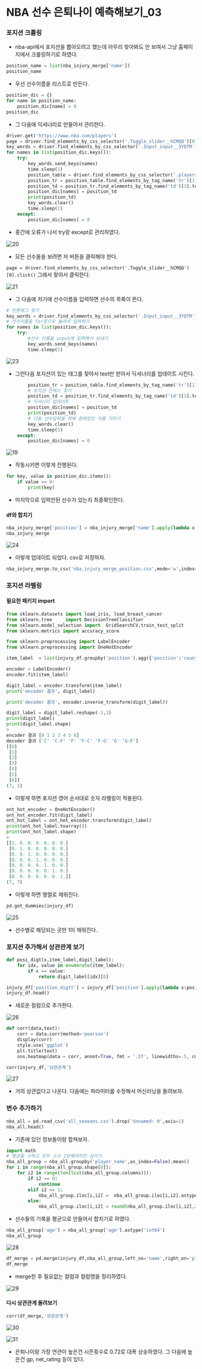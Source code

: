 # NBA 선수 은퇴나이 예측해보기_03

### 포지션 크롤링

- nba-api에서 포지션을 뽑아오려고 했는데 아무리 찾아봐도 안 보여서 그냥 홈페이지에서 크롤링하기로 하였다.

```python
position_name = list(nba_injury_merge['name'])
position_name
```

- 우선 선수이름을 리스트로 만든다.

```python
position_dic = {}
for name in position_name:
    position_dic[name] = 0
position_dic
```

- 그 다음에 딕셔너리로 만들어서 관리한다.

```python
driver.get('https://www.nba.com/players')
page = driver.find_elements_by_css_selector('.Toggle_slider__hCMQQ')[0].click()
key_words = driver.find_elements_by_css_selector('.Input_input__3YQfM')[0]
for names in list(position_dic.keys()):
    try:
        key_words.send_keys(names)
        time.sleep(1)
        position_table = driver.find_elements_by_css_selector('.players-list')[0]
        position_tr = position_table.find_elements_by_tag_name('tr')[1]
        position_td = position_tr.find_elements_by_tag_name('td')[3].text
        position_dic[names] = position_td
        print(position_td)
        key_words.clear()
        time.sleep(1)
    except:
        position_dic[names] = 0
```

- 중간에 오류가 나서 try랑 except로 관리하였다.

![20](./img/20.jpg)

- 모든 선수들을 보려면 저 버튼을 클릭해야 한다.

`page = driver.find_elements_by_css_selector('.Toggle_slider__hCMQQ')[0].click()` 그래서 찾아서 클릭한다.

![21](./img/21.jpg)

- 그 다음에 저기에 선수이름을 입력하면 선수의 목록이 뜬다.

```python
# 인풋태그 찾기
key_words = driver.find_elements_by_css_selector('.Input_input__3YQfM')[0]
# 선수이름을 for문으로 돌려서 입력하기
for names in list(position_dic.keys()):
    try:
        #선수 이름을 input에 입력해서 보내기
        key_words.send_keys(names)
        time.sleep(1)
```

![23](./img/23.jpg)

- 그런다음 포지션이 있는 태그를 찾아서 text만 받아서 딕셔너리를 업데이트 시킨다.

```python
		position_tr = position_table.find_elements_by_tag_name('tr')[1]
    	# 포지션 인덱스 찾기
        position_td = position_tr.find_elements_by_tag_name('td')[3].text
        # 딕셔너리 업데이트
        position_dic[names] = position_td
        print(position_td)
        # 다음 선수입력을 위해 원래있던 이름 지우기
        key_words.clear()
        time.sleep(1)
    except:
        position_dic[names] = 0
```

![19](./img/19.gif)

- 작동시키면 이렇게 진행된다.

```python
for key, value in position_dic.items():
    if value == 0:
        print(key)
```

- 마지막으로 입력안된 선수가 있는지 최종확인한다.

#### df와 합치기

```python
nba_injury_merge['position'] = nba_injury_merge['name'].apply(lambda x:posi(x,position_dic))
nba_injury_merge
```

![24](./img/24.jpg)

- 이렇게 업데이트 되었다. csv로 저장하자.

```python
nba_injury_merge.to_csv('nba_injury_merge_position.csv',mode='w',index=False)
```

### 포지션 라벨링

#### 필요한 패키지 import

```python
from sklearn.datasets import load_iris, load_breast_cancer
from sklearn.tree     import DecisionTreeClassifier
from sklearn.model_selection import  GridSearchCV,train_test_split
from sklearn.metrics import accuracy_score

from sklearn.preprocessing import LabelEncoder
from sklearn.preprocessing import OneHotEncoder
```

```python
item_label  = list(injury_df.groupby('position').agg({'position':'count'}).index)

encoder = LabelEncoder()
encoder.fit(item_label)

digit_label = encoder.transform(item_label)
print('encoder 결과', digit_label)

print('decoder 결과', encoder.inverse_transform(digit_label))

digit_label = digit_label.reshape(-1,1)
print(digit_label)
print(digit_label.shape)
>
encoder 결과 [0 1 2 3 4 5 6]
decoder 결과 ['C' 'C-F' 'F' 'F-C' 'F-G' 'G' 'G-F']
[[0]
 [1]
 [2]
 [3]
 [4]
 [5]
 [6]]
(7, 1)
```

- 이렇게 하면 포지션 영어 순서대로 숫자 라벨링이 적용된다.

```python
ont_hot_encoder = OneHotEncoder()
ont_hot_encoder.fit(digit_label)
ont_hot_label = ont_hot_encoder.transform(digit_label)
print(ont_hot_label.toarray())
print(ont_hot_label.shape)
>
[[1. 0. 0. 0. 0. 0. 0.]
 [0. 1. 0. 0. 0. 0. 0.]
 [0. 0. 1. 0. 0. 0. 0.]
 [0. 0. 0. 1. 0. 0. 0.]
 [0. 0. 0. 0. 1. 0. 0.]
 [0. 0. 0. 0. 0. 1. 0.]
 [0. 0. 0. 0. 0. 0. 1.]]
(7, 7)
```

- 이렇게 하면 행렬로 채워진다.

```python
pd.get_dummies(injury_df)
```

![25](./img/25.jpg)

- 선수별로 해당되는 곳만 1이 채워진다. 

### 포지션 추가해서 상관관계 보기

```python
def posi_digt(x,item_label,digit_label):
    for idx, value in enumerate(item_label):
        if x == value:
            return digit_label[idx][0]
```

```python
injury_df['position_digtt'] = injury_df['position'].apply(lambda x:posi_digt(x,item_label,digit_label))
injury_df.head()
```

- 새로운 컬럼으로 추가한다.

![26](./img/26.jpg)

```python
def corr(data,text):
    corr = data.corr(method='pearson')
    display(corr)
    style.use('ggplot')
    plt.title(text)
    sns.heatmap(data = corr, annot=True, fmt = '.2f', linewidths=.5, cmap='Blues')
```

```python
corr(injury_df,'상관관계')
```

![27](./img/27.jpg)

- 거의 상관없다고 나온다. 다음에는 파라미터를 수정해서 머신러닝을 돌려보자.

### 변수 추가하기

```python
nba_all = pd.read_csv('all_seasons.csv').drop('Unnamed: 0',axis=1)
nba_all.head()
```

- 기존에 있던 정보들이랑 합쳐보자.

```python
import math
# 평균을 구하고 모두 소수 2번째까지만 살리기
nba_all_group = nba_all.groupby('player_name',as_index=False).mean()
for i in range(nba_all_group.shape[0]):
    for i2 in range(len(list(nba_all_group.columns))):
        if i2 == 0:
            continue
        elif i2 == 1:
            nba_all_group.iloc[i,i2] =  nba_all_group.iloc[i,i2].astype('int64')
        else:
            nba_all_group.iloc[i,i2] = round(nba_all_group.iloc[i,i2],2)
```

- 선수들의 기록을 평균으로 만들어서 합치기로 하였다.

```python
nba_all_group['age'] = nba_all_group['age'].astype('int64')
nba_all_group
```

![28](./img/28.jpg)

```python
df_merge = pd.merge(injury_df,nba_all_group,left_on='name',right_on='player_name',how='left').drop('age_y',axis=1).rename(columns={'age_x':'age'})
df_merge
```

- merge한 후 필요없는 컬럼과 컬럼명을 정리하였다.

![29](./img/29.jpg)

#### 다시 상관관계 돌려보기

```python
corr(df_merge,'상관관계')
```

![30](./img/30.jpg)

![31](./img/31.png)

- 은퇴나이랑 가장 연관이 높은건 시즌횟수로 0.72로 대폭 상승하였다. 그 다음에 높은건 gp, net_rating 등이 있다.

